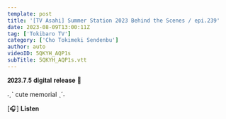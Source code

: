 ```yaml
---
template: post
title: '[TV Asahi] Summer Station 2023 Behind the Scenes / epi.239'
date: 2023-08-09T13:00:11Z
tag: ['Tokibaro TV']
category: ['Cho Tokimeki Sendenbu']
author: auto 
videoID: 5QKYH_AQP1s
subTitle: 5QKYH_AQP1s.vtt
---
```

𝟐𝟎𝟐𝟑.𝟕.𝟓 𝐝𝐢𝐠𝐢𝐭𝐚𝐥 𝐫𝐞𝐥𝐞𝐚𝐬𝐞 📣

˗ˏˋ cute memorial ˎˊ˗

[🎧] 𝐋𝐢𝐬𝐭𝐞𝐧